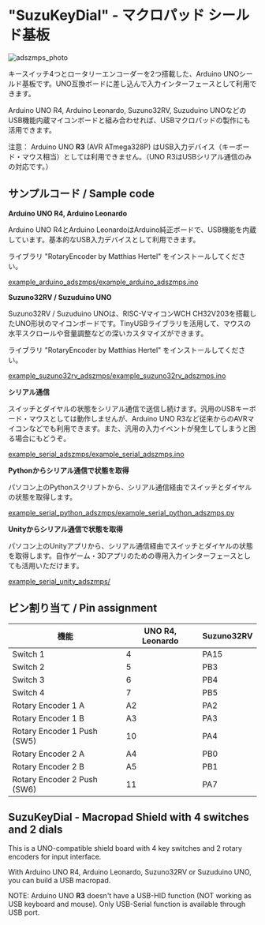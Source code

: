 # "SuzuKeyDial" - マクロパッド シールド基板

![adszmps_photo](https://github.com/user-attachments/assets/fb824bea-97e8-451a-842c-3342c3abbc9e)


キースイッチ4つとロータリーエンコーダーを2つ搭載した、Arduino UNOシールド基板です。UNO互換ボードに差し込んで入力インターフェースとして利用できます。

Arduino UNO R4, Arduino Leonardo, Suzuno32RV, Suzuduino UNOなどのUSB機能内蔵マイコンボードと組み合わせれば、USBマクロパッドの製作にも活用できます。

注意： Arduino UNO **R3** (AVR ATmega328P) はUSB入力デバイス（キーボード・マウス相当）としては利用できません。（UNO R3はUSBシリアル通信のみの対応です。）

## サンプルコード / Sample code

**Arduino UNO R4, Arduino Leonardo**

Arduino UNO R4とArduino LeonardoはArduino純正ボードで、USB機能を内蔵しています。基本的なUSB入力デバイスとして利用できます。

ライブラリ "RotaryEncoder by Matthias Hertel" をインストールしてください。

[example_arduino_adszmps/example_arduino_adszmps.ino](example_arduino_adszmps/example_arduino_adszmps.ino)


**Suzuno32RV / Suzuduino UNO**

Suzuno32RV / Suzuduino UNOは、RISC-VマイコンWCH CH32V203を搭載したUNO形状のマイコンボードです。TinyUSBライブラリを活用して、マウスの水平スクロールや音量調整などの深いカスタマイズができます。

ライブラリ "RotaryEncoder by Matthias Hertel" をインストールしてください。

[example_suzuno32rv_adszmps/example_suzuno32rv_adszmps.ino](example_suzuno32rv_adszmps/example_suzuno32rv_adszmps.ino)


**シリアル通信**

スイッチとダイヤルの状態をシリアル通信で送信し続けます。汎用のUSBキーボード・マウスとしては動作しませんが、Arduino UNO R3など従来からのAVRマイコンなどでも利用できます。また、汎用の入力イベントが発生してしまうと困る場合にもどうぞ。

[example_serial_adszmps/example_serial_adszmps.ino](example_serial_adszmps/example_serial_adszmps.ino)

**Pythonからシリアル通信で状態を取得**

パソコン上のPythonスクリプトから、シリアル通信経由でスイッチとダイヤルの状態を取得します。

[example_serial_python_adszmps/example_serial_python_adszmps.py](example_serial_python_adszmps/example_serial_python_adszmps.py)

**Unityからシリアル通信で状態を取得**

パソコン上のUnityアプリから、シリアル通信経由でスイッチとダイヤルの状態を取得します。自作ゲーム・3Dアプリのための専用入力インターフェースとしても活用いただけます。

[example_serial_unity_adszmps/](example_serial_unity_adszmps/)

## ピン割り当て / Pin assignment

| 機能 | UNO R4, Leonardo | Suzuno32RV |
|---|---|---|
| Switch 1 | 4 | PA15 |
| Switch 2 | 5 | PB3 |
| Switch 3 | 6 | PB4 |
| Switch 4 | 7 | PB5 |
| Rotary Encoder 1 A | A2 | PA2 |
| Rotary Encoder 1 B | A3 | PA3 |
| Rotary Encoder 1 Push (SW5) | 10 | PA4 |
| Rotary Encoder 2 A | A4 | PB0 |
| Rotary Encoder 2 B | A5 | PB1 |
| Rotary Encoder 2 Push (SW6) | 11 | PA7 |

## SuzuKeyDial - Macropad Shield with 4 switches and 2 dials

This is a UNO-compatible shield board with 4 key switches and 2 rotary encoders for input interface.

With Arduino UNO R4, Arduino Leonardo, Suzuno32RV or Suzuduino UNO, you can build a USB macropad.

NOTE: Arduino UNO **R3** doesn't have a USB-HID function (NOT working as USB keyboard and mouse). Only USB-Serial function is available through USB port.

